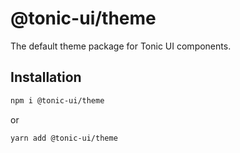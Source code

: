 # @tonic-ui/theme

The default theme package for Tonic UI components.

## Installation

```sh
npm i @tonic-ui/theme
```

or

```sh
yarn add @tonic-ui/theme
```
